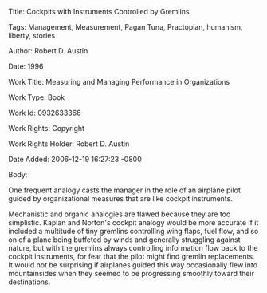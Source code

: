Title:  Cockpits with Instruments Controlled by Gremlins

Tags:   Management, Measurement, Pagan Tuna, Practopian, humanism, liberty, stories

Author: Robert D. Austin

Date:   1996

Work Title: Measuring and Managing Performance in Organizations

Work Type: Book

Work Id: 0932633366

Work Rights: Copyright

Work Rights Holder: Robert D. Austin

Date Added: 2006-12-19 16:27:23 -0800

Body: 

One frequent analogy casts the manager in the role of an airplane pilot guided by organizational measures that are like cockpit instruments. 

Mechanistic and organic analogies are flawed because they are too simplistic. Kaplan and Norton's cockpit analogy would be more accurate if it included a multitude of tiny gremlins controlling wing flaps, fuel flow, and so on of a plane being buffeted by winds and generally struggling against nature, but with the gremlins always controlling information flow back to the cockpit instruments, for fear that the pilot might find gremlin replacements. It would not be surprising if airplanes guided this way occasionally flew into mountainsides when they seemed to be progressing smoothly toward their destinations.
